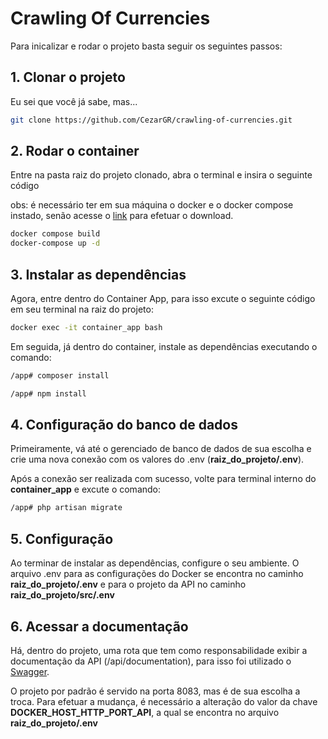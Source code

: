 # Crawling Of Currencies

Para inicalizar e rodar o projeto basta seguir os seguintes passos:

## 1. Clonar o projeto

Eu sei que você já sabe, mas...

```bash
git clone https://github.com/CezarGR/crawling-of-currencies.git
```

## 2. Rodar o container

Entre na pasta raiz do projeto clonado, abra o terminal e insira o seguinte código

obs: é necessário ter em sua máquina o docker e o docker compose instado, senão acesse o [link](https://docs.docker.com/compose/install/) para efetuar o download.

```bash
docker compose build
docker-compose up -d
```

## 3. Instalar as dependências

Agora, entre dentro do Container App, para isso excute o seguinte código em seu terminal na raiz do projeto:

```bash
docker exec -it container_app bash
```

Em seguida, já dentro do container, instale as dependências executando o comando:

```bash
/app# composer install
```
```bash
/app# npm install
```

## 4. Configuração do banco de dados

Primeiramente, vá até o gerenciado de banco de dados de sua escolha e crie uma nova conexão com os valores do .env (**raiz_do_projeto/.env**).

Após a conexão ser realizada com sucesso, volte para terminal interno do **container_app** e excute o comando:

```bash
/app# php artisan migrate
```

## 5. Configuração

Ao terminar de instalar as dependências, configure o seu ambiente. O arquivo .env para as configurações do Docker se encontra no caminho **raiz_do_projeto/.env** e para o projeto da API no caminho **raiz_do_projeto/src/.env**

## 6. Acessar a documentação

Há, dentro do projeto, uma rota que tem como responsabilidade exibir a documentação da API (/api/documentation), para isso foi utilizado o [Swagger](https://swagger.io/).

O projeto por padrão é servido na porta 8083, mas é de sua escolha a troca. Para efetuar a mudança, é necessário a alteração do valor da chave **DOCKER_HOST_HTTP_PORT_API**, a qual se encontra no arquivo **raiz_do_projeto/.env**

##
